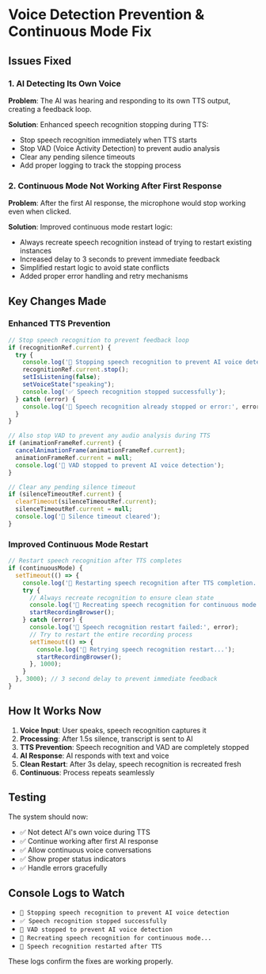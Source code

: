 # Voice Detection Prevention & Continuous Mode Fix

## Issues Fixed

### 1. AI Detecting Its Own Voice
**Problem**: The AI was hearing and responding to its own TTS output, creating a feedback loop.

**Solution**: Enhanced speech recognition stopping during TTS:
- Stop speech recognition immediately when TTS starts
- Stop VAD (Voice Activity Detection) to prevent audio analysis
- Clear any pending silence timeouts
- Add proper logging to track the stopping process

### 2. Continuous Mode Not Working After First Response
**Problem**: After the first AI response, the microphone would stop working even when clicked.

**Solution**: Improved continuous mode restart logic:
- Always recreate speech recognition instead of trying to restart existing instances
- Increased delay to 3 seconds to prevent immediate feedback
- Simplified restart logic to avoid state conflicts
- Added proper error handling and retry mechanisms

## Key Changes Made

### Enhanced TTS Prevention
```typescript
// Stop speech recognition to prevent feedback loop
if (recognitionRef.current) {
  try {
    console.log('🛑 Stopping speech recognition to prevent AI voice detection');
    recognitionRef.current.stop();
    setIsListening(false);
    setVoiceState("speaking");
    console.log('✅ Speech recognition stopped successfully');
  } catch (error) {
    console.log('🎤 Speech recognition already stopped or error:', error);
  }
}

// Also stop VAD to prevent any audio analysis during TTS
if (animationFrameRef.current) {
  cancelAnimationFrame(animationFrameRef.current);
  animationFrameRef.current = null;
  console.log('🛑 VAD stopped to prevent AI voice detection');
}

// Clear any pending silence timeout
if (silenceTimeoutRef.current) {
  clearTimeout(silenceTimeoutRef.current);
  silenceTimeoutRef.current = null;
  console.log('🛑 Silence timeout cleared');
}
```

### Improved Continuous Mode Restart
```typescript
// Restart speech recognition after TTS completes
if (continuousMode) {
  setTimeout(() => {
    console.log('🔄 Restarting speech recognition after TTS completion...');
    try {
      // Always recreate recognition to ensure clean state
      console.log('🔄 Recreating speech recognition for continuous mode...');
      startRecordingBrowser();
    } catch (error) {
      console.log('🎤 Speech recognition restart failed:', error);
      // Try to restart the entire recording process
      setTimeout(() => {
        console.log('🔄 Retrying speech recognition restart...');
        startRecordingBrowser();
      }, 1000);
    }
  }, 3000); // 3 second delay to prevent immediate feedback
}
```

## How It Works Now

1. **Voice Input**: User speaks, speech recognition captures it
2. **Processing**: After 1.5s silence, transcript is sent to AI
3. **TTS Prevention**: Speech recognition and VAD are completely stopped
4. **AI Response**: AI responds with text and voice
5. **Clean Restart**: After 3s delay, speech recognition is recreated fresh
6. **Continuous**: Process repeats seamlessly

## Testing

The system should now:
- ✅ Not detect AI's own voice during TTS
- ✅ Continue working after first AI response
- ✅ Allow continuous voice conversations
- ✅ Show proper status indicators
- ✅ Handle errors gracefully

## Console Logs to Watch

- `🛑 Stopping speech recognition to prevent AI voice detection`
- `✅ Speech recognition stopped successfully`
- `🛑 VAD stopped to prevent AI voice detection`
- `🔄 Recreating speech recognition for continuous mode...`
- `🎤 Speech recognition restarted after TTS`

These logs confirm the fixes are working properly.
